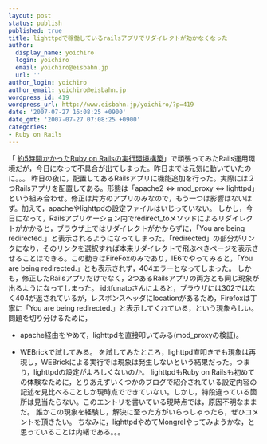 ```yaml
---
layout: post
status: publish
published: true
title: lighttpdで稼働しているrailsアプリでリダイレクトが効かなくなった
author:
  display_name: yoichiro
  login: yoichiro
  email: yoichiro@eisbahn.jp
  url: ''
author_login: yoichiro
author_email: yoichiro@eisbahn.jp
wordpress_id: 419
wordpress_url: http://www.eisbahn.jp/yoichiro/?p=419
date: '2007-07-27 16:08:25 +0900'
date_gmt: '2007-07-27 07:08:25 +0900'
categories:
- Ruby on Rails
---
```


「
[約5時間かかったRuby on Railsの実行環境構築](http://www.eisbahn.jp/yoichiro/2007/07/5ruby_on_rails.html)」で頑張ってみたRails運用環境だが，今日になって不具合が出てしまった。昨日までは元気に動いていたのに。。。
昨日の夜に，配置してあるRailsアプリに機能追加を行った。実際には２つRailsアプリを配置してある。形態は「apache2 <=> mod_proxy <=> lighttpd」という組み合わせ。修正は片方のアプリのみなので，もう一つは影響はないはず。加えて，apacheやlighttpdの設定ファイルはいじっていない。
しかし，今日になって，Railsアプリケーション内でredirect_toメソッドによるリダイレクトがかかると，ブラウザ上ではリダイレクトがかからずに，「You are being redirected.」と表示されるようになってしまった。「redirected」の部分がリンクになり，そのリンクを選択すれば本来リダイレクトで飛ぶべきページを表示させることはできる。この動きはFireFoxのみであり，IE6でやってみると，「You are being redirected.」とも表示されず，404エラーとなってしまった。
しかも，修正したRailsアプリだけでなく，2つあるRailsアプリの両方とも同じ現象が出るようになってしまった。
id:tfunatoさんによると，ブラウザには302ではなく404が返されているが，レスポンスヘッダにlocationがあるため，Firefoxは丁寧に「You are being redirected.」と表示してくれている，という現象らしい。問題を切り分けるために，

* apache経由をやめて，lighttpdを直接叩いてみる(mod_proxyの検証)。

* WEBrickで試してみる。
を試してみたところ，lighttpd直叩きでも現象は再現し，WEBrickによる実行では現象は発生しないという結果だった。つまり，lighttpdの設定がよろしくないのか。
lighttpdもRuby on Railsも初めての体験なために，とりあえずいくつかのブログで紹介されている設定内容の記述を見比べることしか現時点でできていない。しかし，特段違っている箇所は見当たらない。このエントリを書いている現時点では，原因不明なままだ。
誰かこの現象を経験し，解決に至った方がいらっしゃったら，ぜひコメントを頂きたい。
ちなみに，lighttpdやめてMongrelやってみようかな，と思っていることは内緒である。。。
